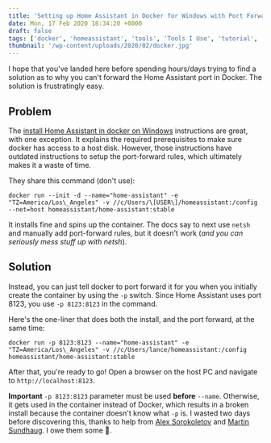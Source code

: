 ```yaml
---
title: 'Setting up Home Assistant in Docker for Windows with Port Forwarding Enabled'
date: Mon, 17 Feb 2020 18:34:20 +0000
draft: false
tags: ['docker', 'homeassistant', 'tools', 'Tools I Use', 'tutorial', 'windows10']
thumbnail: '/wp-content/uploads/2020/02/docker.jpg'
---
```


I hope that you've landed here before spending hours/days trying to find a solution as to why you can't forward the Home Assistant port in Docker. The solution is frustratingly easy.

Problem
-------

The [install Home Assistant in docker on Windows](https://www.home-assistant.io/docs/installation/docker/#windows) instructions are great, with one exception. It explains the required prerequisites to make sure docker has access to a host disk. However, those instructions have outdated instructions to setup the port-forward rules, which ultimately makes it a waste of time.

They share this command (don't use):

```
docker run --init -d --name="home-assistant" -e "TZ=America/Los\_Angeles" -v //c/Users/\[USER\]/homeassistant:/config --net=host homeassistant/home-assistant:stable
```

It installs fine and spins up the container. The docs say to next use `netsh` and manually add port-forward rules, but it doesn't work (_and you can seriously mess stuff up with netsh_).

Solution
--------

Instead, you can just tell docker to port forward it for you when you initially create the container by using the `-p` switch. Since Home Assistant uses port 8123, you use `-p 8123:8123` in the command.

Here's the one-liner that does both the install, and the port forward, at the same time:

```
docker run -p 8123:8123 --name="home-assistant" -e "TZ=America/Los\_Angeles" -v //c/Users/lance/homeassistant:/config homeassistant/home-assistant:stable
```

After that, you're ready to go! Open a browser on the host PC and navigate to `http://localhost:8123`.

**Important** `-p 8123:8123` parameter must be used **before** `--name`. Otherwise, it gets used in the container instead of Docker, which results in a broken install because the container doesn't know what `-p` is. I wasted two days before discovering this, thanks to help from [Alex Sorokoletov](https://twitter.com/AlexSorokoletov?s=20) and [Martin Sundhaug](https://twitter.com/sundhaug92?s=20). I owe them some 🍻.